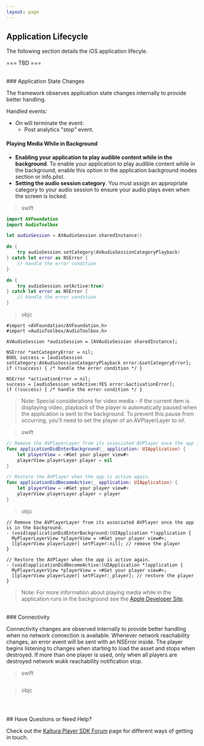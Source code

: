 ```yaml
---
layout: page
---
```


## Application Lifecycle  

The following section details the iOS application lifecyle.

=== TBD ===

</br>
### Application State Changes

The framework observes application state changes internally to provide better handling.

Handled events:
* *On* will terminate the event:
	* Post analytics "stop" event.

#### Playing Media While in Background

* **Enabling your application to play audible content while in the background**. To enable your application to play audible content while in the background, enable this option in the application background modes section or info.plist.
* **Setting the audio session category**. You must assign an appropriate category to your audio session to ensure your audio plays even when the screen is locked.

>swift

```swift
import AVFoundation
import AudioToolbox

let audioSession = AVAudioSession.sharedInstance()

do {
    try audioSession.setCategory(AVAudioSessionCategoryPlayback)
} catch let error as NSError {
    // handle the error condition
}

do {
    try audioSession.setActive(true)
} catch let error as NSError {
    // handle the error condition
}
```
>objc

```objc
#import <AVFoundation/AVFoundation.h>
#import <AudioToolbox/AudioToolbox.h>
 
AVAudioSession *audioSession = [AVAudioSession sharedInstance];
 
NSError *setCategoryError = nil;
BOOL success = [audioSession setCategory:AVAudioSessionCategoryPlayback error:&setCategoryError];
if (!success) { /* handle the error condition */ }
 
NSError *activationError = nil;
success = [audioSession setActive:YES error:&activationError];
if (!success) { /* handle the error condition */ }
```

>Note: Special considerations for video media - if the current item is displaying video, playback of the player is automatically paused when the application is sent to the background. To prevent this pause from occurring, you'll need to set the player of an AVPlayerLayer to *nil*.

>swift

```swift
// Remove the AVPlayerLayer from its associated AVPlayer once the app is in the background.
func applicationDidEnterBackground(_ application: UIApplication) {
    let playerView = <#Get your player view#>
    playerView.playerLayer.player = nil
}

// Restore the AVPlayer when the app is active again.
func applicationDidBecomeActive(_ application: UIApplication) {
    let playerView = <#Get your player view#>
    playerView.playerLayer.player = player
}
```
>objc

```objc
// Remove the AVPlayerLayer from its associated AVPlayer once the app is in the background.
- (void)applicationDidEnterBackground:(UIApplication *)application {
  MyPlayerLayerView *playerView = <#Get your player view#>;
  [[playerView playerLayer] setPlayer:nil]; // remove the player
}
 
// Restore the AVPlayer when the app is active again.
- (void)applicationDidBecomeActive:(UIApplication *)application {
  MyPlayerLayerView *playerView = <#Get your player view#>;
  [[playerView playerLayer] setPlayer:_player]; // restore the player
}
```

> Note: For more information about playing media while in the application runs in the background see the [Apple Developer Site](https://developer.apple.com/library/content/qa/qa1668/_index.html).

</br>
### Connectivity

Connectivity changes are observed internally to provide better handling when no network connection is available.
Whenever network reachability changes, an error event will be sent with an NSError inside.
The player begins listening to changes when starting to load the asset and stops when destroyed.
If more than one player is used, only when all players are destroyed network wukk reachability notification stop.

>swift

```swift


```
>objc

```objc


```
</br>
## Have Questions or Need Help?

Check out the [Kaltura Player SDK Forum](https://forum.kaltura.org/c/playkit) page for different ways of getting in touch.

